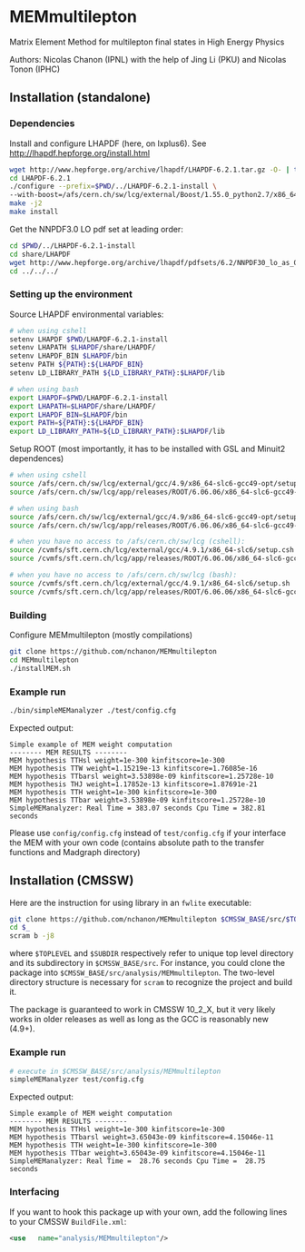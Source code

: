 # MEMmultilepton
Matrix Element Method for multilepton final states in High Energy Physics

Authors: Nicolas Chanon (IPNL) with the help of Jing Li (PKU) and Nicolas Tonon (IPHC)

## Installation (standalone)

### Dependencies

Install and configure LHAPDF (here, on lxplus6). See http://lhapdf.hepforge.org/install.html

```bash
wget http://www.hepforge.org/archive/lhapdf/LHAPDF-6.2.1.tar.gz -O- | tar xz
cd LHAPDF-6.2.1
./configure --prefix=$PWD/../LHAPDF-6.2.1-install \ 
--with-boost=/afs/cern.ch/sw/lcg/external/Boost/1.55.0_python2.7/x86_64-slc6-gcc47-opt
make -j2
make install
```

Get the NNPDF3.0 LO pdf set at leading order:
```bash
cd $PWD/../LHAPDF-6.2.1-install
cd share/LHAPDF
wget http://www.hepforge.org/archive/lhapdf/pdfsets/6.2/NNPDF30_lo_as_0118.tar.gz -O- | tar xz
cd ../../../
```

### Setting up the environment

Source LHAPDF environmental variables:

```bash
# when using cshell
setenv LHAPDF $PWD/LHAPDF-6.2.1-install
setenv LHAPATH $LHAPDF/share/LHAPDF/
setenv LHAPDF_BIN $LHAPDF/bin
setenv PATH ${PATH}:${LHAPDF_BIN}
setenv LD_LIBRARY_PATH ${LD_LIBRARY_PATH}:$LHAPDF/lib

# when using bash
export LHAPDF=$PWD/LHAPDF-6.2.1-install
export LHAPATH=$LHAPDF/share/LHAPDF/
export LHAPDF_BIN=$LHAPDF/bin
export PATH=${PATH}:${LHAPDF_BIN}
export LD_LIBRARY_PATH=${LD_LIBRARY_PATH}:$LHAPDF/lib
```

Setup ROOT (most importantly, it has to be installed with GSL and Minuit2 dependences)

```bash
# when using cshell
source /afs/cern.ch/sw/lcg/external/gcc/4.9/x86_64-slc6-gcc49-opt/setup.csh
source /afs/cern.ch/sw/lcg/app/releases/ROOT/6.06.06/x86_64-slc6-gcc49-opt/root/bin/thisroot.csh

# when using bash
source /afs/cern.ch/sw/lcg/external/gcc/4.9/x86_64-slc6-gcc49-opt/setup.sh
source /afs/cern.ch/sw/lcg/app/releases/ROOT/6.06.06/x86_64-slc6-gcc49-opt/root/bin/thisroot.sh

# when you have no access to /afs/cern.ch/sw/lcg (cshell):
source /cvmfs/sft.cern.ch/lcg/external/gcc/4.9.1/x86_64-slc6/setup.csh
source /cvmfs/sft.cern.ch/lcg/app/releases/ROOT/6.06.06/x86_64-slc6-gcc49-opt/root/bin/thisroot.csh

# when you have no access to /afs/cern.ch/sw/lcg (bash):
source /cvmfs/sft.cern.ch/lcg/external/gcc/4.9.1/x86_64-slc6/setup.sh
source /cvmfs/sft.cern.ch/lcg/app/releases/ROOT/6.06.06/x86_64-slc6-gcc49-opt/root/bin/thisroot.sh
```

### Building

Configure MEMmultilepton (mostly compilations)

```bash
git clone https://github.com/nchanon/MEMmultilepton
cd MEMmultilepton
./installMEM.sh
```

### Example run

```bash
./bin/simpleMEManalyzer ./test/config.cfg
```

Expected output:
```
Simple example of MEM weight computation
-------- MEM RESULTS --------
MEM hypothesis TTHsl weight=1e-300 kinfitscore=1e-300
MEM hypothesis TTW weight=1.15219e-13 kinfitscore=1.76085e-16
MEM hypothesis TTbarsl weight=3.53898e-09 kinfitscore=1.25728e-10
MEM hypothesis THJ weight=1.17852e-13 kinfitscore=1.87691e-21
MEM hypothesis TTH weight=1e-300 kinfitscore=1e-300
MEM hypothesis TTbar weight=3.53898e-09 kinfitscore=1.25728e-10
SimpleMEManalyzer: Real Time = 383.07 seconds Cpu Time = 382.81 seconds
```

Please use `config/config.cfg` instead of `test/config.cfg` if your interface the MEM with your own code (contains absolute path to the transfer functions and Madgraph directory)


## Installation (CMSSW)

Here are the instruction for using library in an `fwlite` executable:

```bash
git clone https://github.com/nchanon/MEMmultilepton $CMSSW_BASE/src/$TOPLEVEL/$SUBDIR
cd $_
scram b -j8
```
where `$TOPLEVEL` and `$SUBDIR` respectively refer to unique top level directory and its subdirectory in `$CMSSW_BASE/src`.
For instance, you could clone the package into `$CMSSW_BASE/src/analysis/MEMmultilepton`.
The two-level directory structure is necessary for `scram` to recognize the project and build it.

The package is guaranteed to work in CMSSW 10_2_X, but it very likely works in older releases as well as long as the GCC is reasonably new (4.9+).

### Example run

```bash
# execute in $CMSSW_BASE/src/analysis/MEMmultilepton
simpleMEManalyzer test/config.cfg
```

Expected output:
```
Simple example of MEM weight computation
-------- MEM RESULTS --------
MEM hypothesis TTHsl weight=1e-300 kinfitscore=1e-300
MEM hypothesis TTbarsl weight=3.65043e-09 kinfitscore=4.15046e-11
MEM hypothesis TTH weight=1e-300 kinfitscore=1e-300
MEM hypothesis TTbar weight=3.65043e-09 kinfitscore=4.15046e-11
SimpleMEManalyzer: Real Time =  28.76 seconds Cpu Time =  28.75 seconds
```

### Interfacing

If you want to hook this package up with your own, add the following lines to your CMSSW `BuildFile.xml`:
```xml
<use   name="analysis/MEMmultilepton"/>
```
